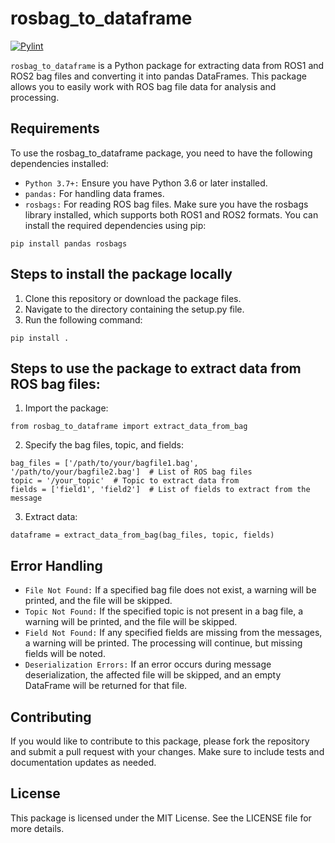 # rosbag_to_dataframe

[![Pylint](https://github.com/Abhayindia/rosbag_to_dataframe/actions/workflows/pylint.yml/badge.svg)](https://github.com/Abhayindia/rosbag_to_dataframe/actions/workflows/pylint.yml)

`rosbag_to_dataframe` is a Python package for extracting data from ROS1 and ROS2 bag files and converting it into pandas DataFrames. This package allows you to easily work with ROS bag file data for analysis and processing.

## Requirements
To use the rosbag_to_dataframe package, you need to have the following dependencies installed:
- `Python 3.7+:` Ensure you have Python 3.6 or later installed.
- `pandas:` For handling data frames.
- `rosbags:` For reading ROS bag files. Make sure you have the rosbags library installed, which supports both ROS1 and ROS2 formats.
You can install the required dependencies using pip:
~~~
pip install pandas rosbags
~~~

## Steps to install the package locally
1. Clone this repository or download the package files.
2. Navigate to the directory containing the setup.py file.
3. Run the following command:
~~~
pip install .
~~~

## Steps to use the package to extract data from ROS bag files:
1. Import the package:
~~~
from rosbag_to_dataframe import extract_data_from_bag
~~~
2. Specify the bag files, topic, and fields:
~~~
bag_files = ['/path/to/your/bagfile1.bag', '/path/to/your/bagfile2.bag']  # List of ROS bag files
topic = '/your_topic'  # Topic to extract data from
fields = ['field1', 'field2']  # List of fields to extract from the message
~~~
3. Extract data:
~~~
dataframe = extract_data_from_bag(bag_files, topic, fields)
~~~

## Error Handling
- `File Not Found:` If a specified bag file does not exist, a warning will be printed, and the file will be skipped.
- `Topic Not Found:` If the specified topic is not present in a bag file, a warning will be printed, and the file will be skipped.
- `Field Not Found:` If any specified fields are missing from the messages, a warning will be printed. The processing will continue, but missing fields will be noted.
- `Deserialization Errors:` If an error occurs during message deserialization, the affected file will be skipped, and an empty DataFrame will be returned for that file.

## Contributing
If you would like to contribute to this package, please fork the repository and submit a pull request with your changes. Make sure to include tests and documentation updates as needed.

## License
This package is licensed under the MIT License. See the LICENSE file for more details.